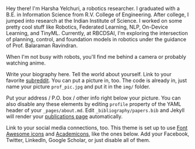 Hey there! I'm Harsha Yelchuri, a robotics researcher. I graduated with a B.E. in Information Science from R.V. College of Engineering.  After college, I jumped into research at the Indian Institute of Science. I worked on some pretty cool stuff like Robotics, Federated Learning, NLP, On-Device Learning, and TinyML. Currently, at RBCDSAI, I'm exploring the intersection of planning, control, and foundation models in robotics under the guidance of Prof. Balaraman Ravindran.

When I'm not busy with robots, you'll find me behind a camera or probably watching anime.

Write your biography here. Tell the world about yourself. Link to your favorite [subreddit](http://reddit.com). You can put a picture in, too. The code is already in, just name your picture `prof_pic.jpg` and put it in the `img/` folder.

Put your address / P.O. box / other info right below your picture. You can also disable any these elements by editing `profile` property of the YAML header of your `_pages/about.md`. Edit `_bibliography/papers.bib` and Jekyll will render your [publications page](/al-folio/publications/) automatically.

Link to your social media connections, too. This theme is set up to use [Font Awesome icons](https://fontawesome.com/) and [Academicons](https://jpswalsh.github.io/academicons/), like the ones below. Add your Facebook, Twitter, LinkedIn, Google Scholar, or just disable all of them.
